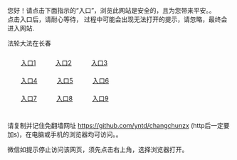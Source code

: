 您好！请点击下面指示的“入口”，浏览此网站是安全的，且为您带来平安。。 <br/>
点击入口后，请耐心等待， 过程中可能会出现无法打开的提示，请忽略，最终会进入网站. </br>

法轮大法在长春<br/>
<div style="padding:10px"><a style="margin:20px" target="_blank" href="https://d1yuv7719hpnh2.cloudfront.net/2Qpsp?ctfgqqui" id="ccLink1" rel="nofollow">入口1</a> <a target="_blank" style="margin:20px" href="https://d1wi2pu32uzt11.cloudfront.net/2Qpsp?wjgpxsyv" id="ccLink2" rel="nofollow">入口2</a> <a style="margin:20px" target="_blank" href="https://d2qixsfgujqco2.cloudfront.net/2Qpsp?libhe" id="ccLink3" rel="nofollow">入口3</a></div>

<div style="padding:10px" ><a style="margin:20px" target="_blank" href="https://d1yuv7719hpnh2.cloudfront.net/2Qpsp?ctfgqqui" id="ccLink4" rel="nofollow">入口4</a> <a style="margin:20px" href="https://d1wi2pu32uzt11.cloudfront.net/2Qpsp?wjgpxsyv" target="_blank" id="ccLink5" rel="nofollow">入口5</a> <a style="margin:20px" href="https://d2qixsfgujqco2.cloudfront.net/2Qpsp?libhe" target="_blank" id="ccLink6" rel="nofollow">入口6</a></div>

<div style="padding:10px"><a style="margin:20px" target="_blank" href="https://d1yuv7719hpnh2.cloudfront.net/2Qpsp?ctfgqqui" id="ccLink7" rel="nofollow">入口7</a> <a style="margin:20px" href="https://d1wi2pu32uzt11.cloudfront.net/2Qpsp?wjgpxsyv" target="_blank" id="ccLink8" rel="nofollow">入口8</a> <a style="margin:20px" target="_blank" href="https://d2qixsfgujqco2.cloudfront.net/2Qpsp?libhe" id="ccLink9" rel="nofollow">入口9</a></div>

<br/>



请复制并记住免翻墙网址 https://github.com/yntd/changchunzx (http后一定要加s)，在电脑或手机的浏览器均可访问。。<br/>

微信如提示停止访问该网页，须先点击右上角，选择浏览器打开。
